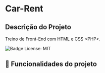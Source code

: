 # Car-Rent

## Descrição do Projeto

Treino de Front-End com HTML e CSS &lt;PHP>.

![Badge License: MIT](https://img.shields.io/github/license/darlangui/e-commerce?style=for-the-badge)

## :hammer: Funcionalidades do projeto
